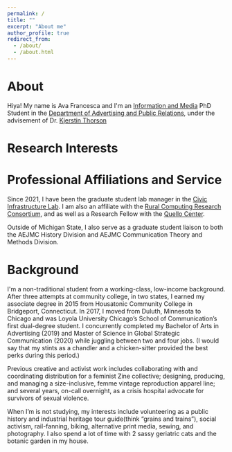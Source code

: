 ```yaml
---
permalink: /
title: ""
excerpt: "About me"
author_profile: true
redirect_from: 
  - /about/
  - /about.html
---
```

# About

Hiya! My name is Ava Francesca and I'm an [Information and Media](https://comartsci.msu.edu/our-people/ava-francesca-battocchio) PhD Student in the [Department of Advertising and Public Relations](https://comartsci.msu.edu/departments/advertising-public-relations), under the advisement of Dr. [Kjerstin Thorson](https://comartsci.msu.edu/our-people/kjerstin-thorson)

# Research Interests

# Professional Affiliations and Service

Since 2021, I have been the graduate student lab manager in the [Civic Infrastructure Lab](https://comartsci.msu.edu/civic-infrastructure-lab). I am also an affiliate with the [Rural Computing Research Consortium](https://ruralcomputing.msu.edu/), and as well as a Research Fellow with the [Quello Center](https://quello.msu.edu/).

Outside of Michigan State, I also serve as a graduate student liaison to both the AEJMC History Division and AEJMC Communication Theory and Methods Division.

# Background 

I'm a non-traditional student from a working-class, low-income background. After three attempts at community college, in two states, I earned my associate degree in 2015 from Housatonic Community College in Bridgeport, Connecticut. In 2017, I moved from Duluth, Minnesota to Chicago and was Loyola University Chicago’s School of Communication’s first dual-degree student. I concurrently completed my Bachelor of Arts in Advertising (2019) and Master of Science in Global Strategic Communication (2020) while juggling between two and four jobs. (I would say that my stints as a chandler and a chicken-sitter provided the best perks during this period.) 

Previous creative and activist work includes collaborating with and coordinating distribution for a feminist Zine collective; designing, producing, and managing a size-inclusive, femme vintage reproduction apparel line; and several years, on-call overnight, as a crisis hospital advocate for survivors of sexual violence.

When I’m is not studying, my interests include volunteering as a public history and industrial heritage tour guide(think “grains and trains”), social activism, rail-fanning, biking, alternative print media, sewing, and photography. I also spend a lot of time with 2 sassy geriatric cats and the botanic garden in my house.




